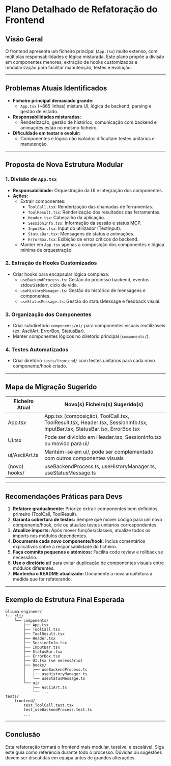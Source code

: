 # Plano Detalhado de Refatoração do Frontend

## Visão Geral
O frontend apresenta um ficheiro principal (`App.tsx`) muito extenso, com múltiplas responsabilidades e lógica misturada. Este plano propõe a divisão em componentes menores, extração de hooks customizados e modularização para facilitar manutenção, testes e evolução.

---
## Problemas Atuais Identificados
- **Ficheiro principal demasiado grande:**
  - `App.tsx` (~865 linhas) mistura UI, lógica de backend, parsing e gestão de estado.
- **Responsabilidades misturadas:**
  - Renderização, gestão de histórico, comunicação com backend e animações estão no mesmo ficheiro.
- **Dificuldade em testar e evoluir:**
  - Componentes e lógica não isolados dificultam testes unitários e manutenção.

---
## Proposta de Nova Estrutura Modular
### 1. **Divisão de `App.tsx`**
- **Responsabilidade:** Orquestração da UI e integração dos componentes.
- **Ações:**
  - Extrair componentes:
    - `ToolCall.tsx`: Renderização das chamadas de ferramentas.
    - `ToolResult.tsx`: Renderização dos resultados das ferramentas.
    - `Header.tsx`: Cabeçalho da aplicação.
    - `SessionInfo.tsx`: Informação da sessão e status MCP.
    - `InputBar.tsx`: Input do utilizador (TextInput).
    - `StatusBar.tsx`: Mensagens de status e animações.
    - `ErrorBox.tsx`: Exibição de erros críticos do backend.
  - Manter em `App.tsx` apenas a composição dos componentes e lógica mínima de orquestração.

### 2. **Extração de Hooks Customizados**
- Criar hooks para encapsular lógica complexa:
  - `useBackendProcess.ts`: Gestão do processo backend, eventos stdout/stderr, ciclo de vida.
  - `useHistoryManager.ts`: Gestão do histórico de mensagens e componentes.
  - `useStatusMessage.ts`: Gestão do statusMessage e feedback visual.

### 3. **Organização dos Componentes**
- Criar subdiretório `components/ui/` para componentes visuais reutilizáveis (ex: AsciiArt, ErrorBox, StatusBar).
- Manter componentes lógicos no diretório principal (`components/`).

### 4. **Testes Automatizados**
- Criar diretório `tests/frontend/` com testes unitários para cada novo componente/hook criado.

---
## Mapa de Migração Sugerido
| Ficheiro Atual         | Novo(s) Ficheiro(s) Sugerido(s)                |
|-----------------------|-----------------------------------------------|
| App.tsx               | App.tsx (composição), ToolCall.tsx, ToolResult.tsx, Header.tsx, SessionInfo.tsx, InputBar.tsx, StatusBar.tsx, ErrorBox.tsx |
| UI.tsx                | Pode ser dividido em Header.tsx, SessionInfo.tsx ou movido para ui/ |
| ui/AsciiArt.ts        | Mantém-se em ui/, pode ser complementado com outros componentes visuais |
| (novo) hooks/         | useBackendProcess.ts, useHistoryManager.ts, useStatusMessage.ts |

---
## Recomendações Práticas para Devs
1. **Refatore gradualmente:** Priorize extrair componentes bem definidos primeiro (ToolCall, ToolResult).
2. **Garanta cobertura de testes:** Sempre que mover código para um novo componente/hook, crie ou atualize testes unitários correspondentes.
3. **Atualize imports:** Após mover funções/classes, atualize todos os imports nos módulos dependentes.
4. **Documente cada novo componente/hook:** Inclua comentários explicativos sobre a responsabilidade do ficheiro.
5. **Faça commits pequenos e atómicos:** Facilita code review e rollback se necessário.
6. **Use o diretório ui/** para evitar duplicação de componentes visuais entre módulos diferentes.
7. **Mantenha o README atualizado:** Documente a nova arquitetura à medida que for refatorando.

---
## Exemplo de Estrutura Final Esperada
```
bliuma-engineer/
└── cli/
    └── components/
        ├── App.tsx
        ├── ToolCall.tsx
        ├── ToolResult.tsx
        ├── Header.tsx
        ├── SessionInfo.tsx
        ├── InputBar.tsx
        ├── StatusBar.tsx
        ├── ErrorBox.tsx
        ├── UI.tsx (se necessário)
        ├── hooks/
        │   ├── useBackendProcess.ts
        │   ├── useHistoryManager.ts
        │   └── useStatusMessage.ts
        └── ui/
            ├── AsciiArt.ts
            └── ...
tests/
    frontend/
        test_ToolCall.test.tsx
        test_useBackendProcess.test.ts
        ...
```
---
## Conclusão
Esta refatoração tornará o frontend mais modular, testável e escalável. Siga este guia como referência durante todo o processo. Dúvidas ou sugestões devem ser discutidas em equipa antes de grandes alterações.